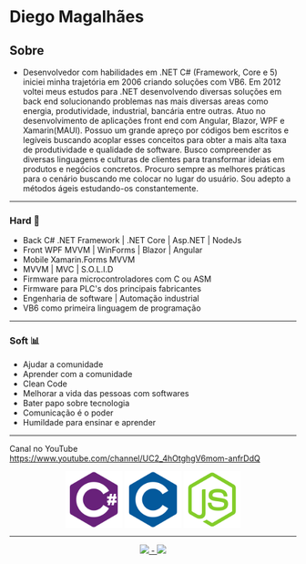 
# Diego Magalhães
## Sobre
* Desenvolvedor com habilidades em .NET C# (Framework, Core e 5) iniciei minha trajetória em 2006 criando soluções com VB6. Em 2012 voltei meus estudos para .NET desenvolvendo diversas soluções em back end solucionando problemas nas mais diversas areas como energia, produtividade, industrial, bancária entre outras. Atuo no desenvolvimento de aplicações front end com Angular, Blazor, WPF e Xamarin(MAUI). Possuo um grande apreço por códigos bem escritos e legíveis buscando acoplar esses conceitos para obter a mais alta taxa de produtividade e qualidade de software. Busco compreender as diversas linguagens e culturas de clientes para transformar ideias em produtos e negócios concretos. Procuro sempre as melhores práticas para o cenário buscando me colocar no lugar do usuário. Sou adepto a métodos ágeis estudando-os constantemente.

<hr/>

### Hard 🤖
- Back C# .NET Framework | .NET Core | Asp.NET | NodeJs
- Front WPF MVVM | WinForms | Blazor | Angular
- Mobile Xamarin.Forms MVVM
- MVVM | MVC | S.O.L.I.D
- Firmware para microcontroladores com C ou ASM
- Firmware para PLC's dos principais fabricantes
- Engenharia de software | Automação industrial
- VB6 como primeira linguagem de programação

<hr/>

### Soft 📊
- Ajudar a comunidade 
- Aprender com a comunidade
- Clean Code
- Melhorar a vida das pessoas com softwares 
- Bater papo sobre tecnologia
- Comunicação é o poder
- Humildade para ensinar e aprender
<hr/>

Canal no YouTube 
https://www.youtube.com/channel/UC2_4hOtghgV6mom-anfrDdQ

<div align="center">
  <img align="center" height="100" width="100" src="https://github.com/devicons/devicon/blob/master/icons/csharp/csharp-plain.svg">
  <img align="center" height="100" width="100" src="https://github.com/devicons/devicon/blob/master/icons/c/c-plain.svg">
  <img align="center" height="100" width="100" src="https://github.com/devicons/devicon/blob/master/icons/nodejs/nodejs-plain.svg">
</div>
<hr/>
 <div align="center">
  <a href="https://github.com/diegostan">
  <img height="160em" src="https://github-readme-stats.vercel.app/api?username=diegostan&show_icons=true&theme=radical&include_all_commits=true&count_private=true"/>
     - 
  <img height="160em" src="https://github-readme-stats.vercel.app/api/top-langs/?username=diegostan&layout=compact&langs_count=7&theme=radical"/>
    
</div>

<!---
diegostan/diegostan is a ✨ special ✨ repository because its `README.md` (this file) appears on your GitHub profile.
You can click the Preview link to take a look at your changes.
--->
